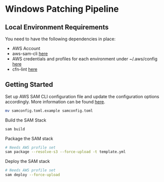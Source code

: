 # Windows Patching Pipeline

## Local Environment Requirements

You need to have the following dependencies in place:

- AWS Account
- aws-sam-cli [here](https://docs.aws.amazon.com/serverless-application-model/latest/developerguide/install-sam-cli.html)
- AWS credentials and profiles for each environment under ~/.aws/config [here](https://docs.aws.amazon.com/cli/latest/userguide/cli-configure-files.html)
- cfn-lint [here](https://github.com/aws-cloudformation/cfn-lint)

## Getting Started

Set up AWS SAM CLI configuration file and update the configuration options accordingly. More information can be found [here](https://docs.aws.amazon.com/serverless-application-model/latest/developerguide/serverless-sam-cli-config.html).

```sh
mv samconfig.toml.example samconfig.toml
```

Build the SAM Stack

```sh
sam build
```

Package the SAM stack

```sh
# Needs AWS profile set
sam package --resolve-s3 --force-upload -t template.yml
```

Deploy the SAM stack

```sh
# Needs AWS profile set
sam deploy --force-upload
```